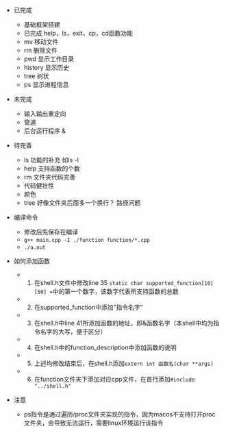 - 已完成
  - 基础框架搭建
  - 已完成 help，ls，exit，cp，cd函数功能
  - mv 移动文件
  - rm 删除文件
  - pwd 显示工作目录
  - history 显示历史
  - tree 树状
  - ps 显示进程信息
- 未完成
  - 输入输出重定向
  - 管道
  - 后台运行程序 &
- 待完善
  - ls 功能的补充 如ls -l
  - help 支持函数的个数
  - rm 文件夹代码完善
  - 代码健壮性
  - 颜色
  - tree 好像文件夹后面多一个换行？  路径问题


- 编译命令
  - 修改后先保存在编译
  - ```g++ main.cpp -I ./function function/*.cpp```
  - ```./a.out```
- 如何添加函数
  - 1. 在shell.h文件中修改line 35 ```static char supported_function[10][50] =```中的第一个数字，该数字代表所支持函数的总数
  - 2. 在supported_function中添加"指令名字"
  - 3. 在shell.h中line 41所添加函数的地址，即&函数名字（本shell中均为指令名字的大写，便于区分）
  - 4. 在shell.h中的function_description中添加函数的说明
  - 5. 上述均修改结束后，在shell.h添加```extern int 函数名(char **args)```
  - 6. 在function文件夹下添加对应cpp文件，在首行添加```#include "../shell.h"```

- 注意
  - ps指令是通过遍历/proc文件夹实现的指令，因为macos不支持打开proc文件夹，会导致无法运行，需要linux环境运行该指令